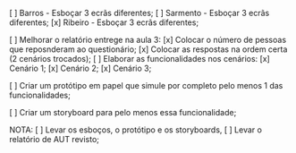 [ ] Barros - Esboçar 3 ecrãs diferentes;
[ ] Sarmento - Esboçar 3 ecrãs diferentes;
[x] Ribeiro - Esboçar 3 ecrãs diferentes;

[ ] Melhorar o relatório entrege na aula 3:
	[x] Colocar o número de pessoas que reposnderam ao questionário;
	[x] Colocar as respostas na ordem certa (2 cenários trocados);
	[ ] Elaborar as funcionalidades nos cenários:
		[x] Cenário 1;
		[x] Cenário 2;
		[x] Cenário 3;

[ ] Criar um protótipo em papel que simule por completo pelo menos 1 das funcionalidades;

[ ] Criar um storyboard para pelo menos essa funcionalidade;


NOTA:
[ ] Levar os esboços, o protótipo e os storyboards,
[ ] Levar o relatório de AUT revisto;

